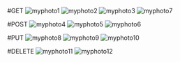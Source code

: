 #GET
![myphoto1](/Users/krystal/Desktop/ChuWa/Get/p1.png)
![myphoto2](/Users/krystal/Desktop/ChuWa/Get/p2.png)
![myphoto3](/Users/krystal/Desktop/ChuWa/Get/p3.png)
![myphoto7](/Users/krystal/Desktop/ChuWa/Get/p4.png)

#POST
![myphoto4](/Users/krystal/Desktop/ChuWa/Post/p1.png)
![myphoto5](/Users/krystal/Desktop/ChuWa/Post/p2.png)
![myphoto6](/Users/krystal/Desktop/ChuWa/Post/p3.png)


#PUT
![myphoto8](/Users/krystal/Desktop/ChuWa/Put/p1.png)
![myphoto9](/Users/krystal/Desktop/ChuWa/Put/p2.png)
![myphoto10](/Users/krystal/Desktop/ChuWa/Put/p3.png)

#DELETE
![myphoto11](/Users/krystal/Desktop/ChuWa/Delete/p1.png)
![myphoto12](/Users/krystal/Desktop/ChuWa/Delete/p2.png)